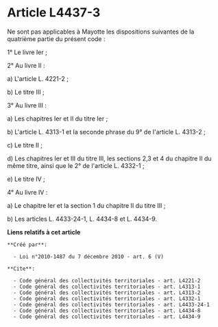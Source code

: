 # Article L4437-3

Ne sont pas applicables à Mayotte les dispositions suivantes de la quatrième partie du présent code : 

1° Le livre Ier ; 

2° Au livre II : 

a) L'article L. 4221-2 ; 

b) Le titre III ; 

3° Au livre III : 

a) Les chapitres Ier et II du titre Ier ; 

b) L'article L. 4313-1 et la seconde phrase du 9° de l'article L. 4313-2 ; 

c) Le titre II ; 

d) Les chapitres Ier et III du titre III, les sections 2,3 et 4 du chapitre II du même titre, ainsi que le 2° de l'article L.
4332-1 ; 

e) Le titre IV ; 

4° Au livre IV : 

a) Le chapitre Ier et la section 1 du chapitre II du titre III ; 

b) Les articles L. 4433-24-1, L. 4434-8 et L. 4434-9.

**Liens relatifs à cet article**

	**Créé par**:

	  - Loi n°2010-1487 du 7 décembre 2010 - art. 6 (V)

	**Cite**:

	  - Code général des collectivités territoriales - art. L4221-2
	  - Code général des collectivités territoriales - art. L4313-1
	  - Code général des collectivités territoriales - art. L4313-2
	  - Code général des collectivités territoriales - art. L4332-1
	  - Code général des collectivités territoriales - art. L4433-24-1
	  - Code général des collectivités territoriales - art. L4434-8
	  - Code général des collectivités territoriales - art. L4434-9

